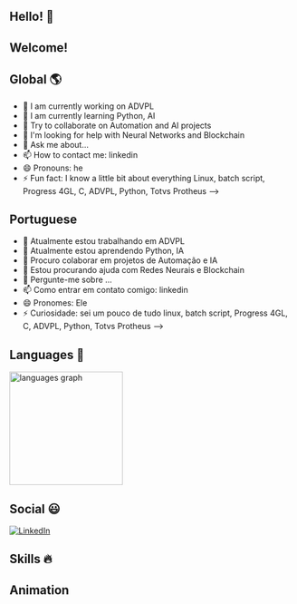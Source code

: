 ## Hello! 👋

## Welcome!

## Global 🌎

- 🔭 I am currently working on ADVPL
- 🌱 I am currently learning Python, AI
- 👯 Try to collaborate on Automation and AI projects
- 🤔 I'm looking for help with Neural Networks and Blockchain
- 💬 Ask me about...
- 📫 How to contact me: linkedin
- 😄 Pronouns: he
- ⚡ Fun fact: I know a little bit about everything Linux, batch script, Progress 4GL, C, ADVPL, Python, Totvs Protheus
-->

## Portuguese 

- 🔭 Atualmente estou trabalhando em ADVPL
- 🌱 Atualmente estou aprendendo Python, IA
- 👯 Procuro colaborar em projetos de Automação e IA
- 🤔 Estou procurando ajuda com Redes Neurais e Blockchain
- 💬 Pergunte-me sobre ...
- 📫 Como entrar em contato comigo: linkedin
- 😄 Pronomes: Ele
- ⚡ Curiosidade: sei um pouco de tudo linux, batch script, Progress 4GL, C, ADVPL, Python, Totvs Protheus
-->
  
## Languages 💎
<!-- Stats -->
<div align="left">
  <img src="https://github-readme-stats.vercel.app/api/top-langs?username=edummoreno&locale=en&hide_title=false&layout=compact&card_width=320&langs_count=5&theme=dracula&hide_border=false" height="200" alt="languages graph"  />
</div>

## Social 😃
<!-- Links -->
[![LinkedIn](https://img.shields.io/badge/LinkedIn-0077B5?style=for-the-badge&logo=linkedin&logoColor=white)](https://www.linkedin.com/in/edummoreno/)

## Skills 🔥
<!-- Skills: Programming Languages -->
  <!--div style="flex-basis: 48%;">
    <h3>Programming Languages</h3>
    <img align="center" alt="C" height="30" width="40" src="https://cdn.jsdelivr.net/gh/devicons/devicon/icons/c/c-original.svg">
    <img align="center" alt="ADVPL" height="30" width="40">
  </div-->



<!-- Gandalf Sax -->
<!--<div>
  <a href="https://www.youtube.com/watch?v=G1IbRujko-A">
    <img src="https://github.com/edummoreno/edummoreno/assets/45723629/f68b6bd5-9dce-4672-875a-08e62291d099" width="825px">
  </a>
</div>-->

## Animation

<!--![Animation](https://edummoreno.github.io/animation-bookmark.io/)-->



